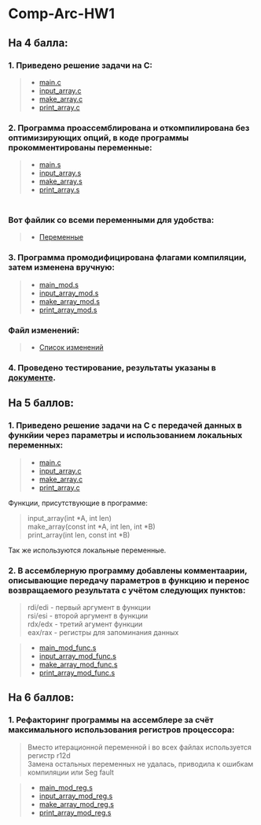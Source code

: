 # Comp-Arc-HW1

## На 4 балла:
 ### 1. Приведено решение задачи на С:
   > * [main.c](https://github.com/KcasTischaWattt/Comp-Arc-HW1/blob/main/C-files/main.c)
   > * [input_array.c](https://github.com/KcasTischaWattt/Comp-Arc-HW1/blob/main/C-files/input_array.c)
   > * [make_array.c](https://github.com/KcasTischaWattt/Comp-Arc-HW1/blob/main/C-files/make_array.c)
   > * [print_array.c](https://github.com/KcasTischaWattt/Comp-Arc-HW1/blob/main/C-files/print_array.c)

 ### 2. Программа проассемблирована и откомпилирована без оптимизирующих опций, в коде программы прокомментированы переменные:
   > * [main.s](https://github.com/KcasTischaWattt/Comp-Arc-HW1/blob/main/asm-files/default/main.s)
   > * [input_array.s](https://github.com/KcasTischaWattt/Comp-Arc-HW1/blob/main/asm-files/default/input_array.s)
   > * [make_array.s](https://github.com/KcasTischaWattt/Comp-Arc-HW1/blob/main/asm-files/default/make_array.s)
   > * [print_array.s](https://github.com/KcasTischaWattt/Comp-Arc-HW1/blob/main/asm-files/default/print_array.s)
    
   ### <br> Вот файлик со всеми переменными для удобства:
   > * [Переменные](https://github.com/KcasTischaWattt/Comp-Arc-HW1/blob/main/Variables.md)

 ### 3. Программа промодифицирована флагами компиляции, затем изменена вручную:
   > * [main_mod.s](https://github.com/KcasTischaWattt/Comp-Arc-HW1/blob/main/asm-files/mod/main_mod.s)
   > * [input_array_mod.s](https://github.com/KcasTischaWattt/Comp-Arc-HW1/blob/main/asm-files/mod/input_array_mod.s)
   > * [make_array_mod.s](https://github.com/KcasTischaWattt/Comp-Arc-HW1/blob/main/asm-files/mod/make_array_mod.s)
   > * [print_array_mod.s](https://github.com/KcasTischaWattt/Comp-Arc-HW1/blob/main/asm-files/mod/print_array_mod.s)
   ### Файл изменений:
   > * [Список изменений](https://github.com/KcasTischaWattt/Comp-Arc-HW1/blob/main/md-files/changes1.md)
 
 ### 4. Проведено тестирование, результаты указаны в [документе](https://github.com/KcasTischaWattt/Comp-Arc-HW1/blob/main/tests.md).
 
 
  
## На 5 баллов:

### 1. Приведено решение задачи на С с передачей данных в функйии через параметры и использованием локальных переменных:
   > * [main.c](https://github.com/KcasTischaWattt/Comp-Arc-HW1/blob/main/C-files/main.c)
   > * [input_array.c](https://github.com/KcasTischaWattt/Comp-Arc-HW1/blob/main/C-files/input_array.c)
   > * [make_array.c](https://github.com/KcasTischaWattt/Comp-Arc-HW1/blob/main/C-files/make_array.c)
   > * [print_array.c](https://github.com/KcasTischaWattt/Comp-Arc-HW1/blob/main/C-files/print_array.c)

Функции, присутствующие в программе:
   > input_array(int *A, int len)
   > <br> make_array(const int *A, int len, int *B)
   > <br> print_array(int len, const int *B)
   
 Так же используются локальные переменные.

### 2. В ассемблерную программу добавлены комментаарии, описывающие передачу параметров в функцию и перенос возвращаемого результата с учётом следующих пунктов:
  > rdi/edi - первый аргумент в функции
  > <br> rsi/esi - второй аргумент в функции
  > <br> rdx/edx - третий агумент функции
  > <br> eax/rax - регистры для запоминания данных
  
   > * [main_mod_func.s](https://github.com/KcasTischaWattt/Comp-Arc-HW1/blob/main/asm-files/func/main_mod_func.s)
   > * [input_array_mod_func.s](https://github.com/KcasTischaWattt/Comp-Arc-HW1/blob/main/asm-files/func/input_array_mod_func.s)
   > * [make_array_mod_func.s](https://github.com/KcasTischaWattt/Comp-Arc-HW1/blob/main/asm-files/func/make_array_mod_func.s)
   > * [print_array_mod_func.s](https://github.com/KcasTischaWattt/Comp-Arc-HW1/blob/main/asm-files/func/print_array_mod_func.s)

## На 6 баллов:

### 1. Рефакторинг программы на ассемблере за счёт максимального использования регистров процессора:
 > Вместо итерационной переменной i во всех файлах используется регистр r12d
 > <br> Замена остальных переменных не удалась, приводила к ошибкам компиляции или Seg fault
 
   > * [main_mod_reg.s](https://github.com/KcasTischaWattt/Comp-Arc-HW1/blob/main/asm-files/reg/input_array_mod_reg.s)
   > * [input_array_mod_reg.s](https://github.com/KcasTischaWattt/Comp-Arc-HW1/blob/main/asm-files/reg/input_array_mod_reg.s)
   > * [make_array_mod_reg.s](https://github.com/KcasTischaWattt/Comp-Arc-HW1/blob/main/asm-files/reg/make_array_mod_reg.s)
   > * [print_array_mod_reg.s](https://github.com/KcasTischaWattt/Comp-Arc-HW1/blob/main/asm-files/reg/print_array_mod_reg.s)
